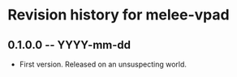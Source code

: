 # Revision history for melee-vpad

## 0.1.0.0 -- YYYY-mm-dd

* First version. Released on an unsuspecting world.
